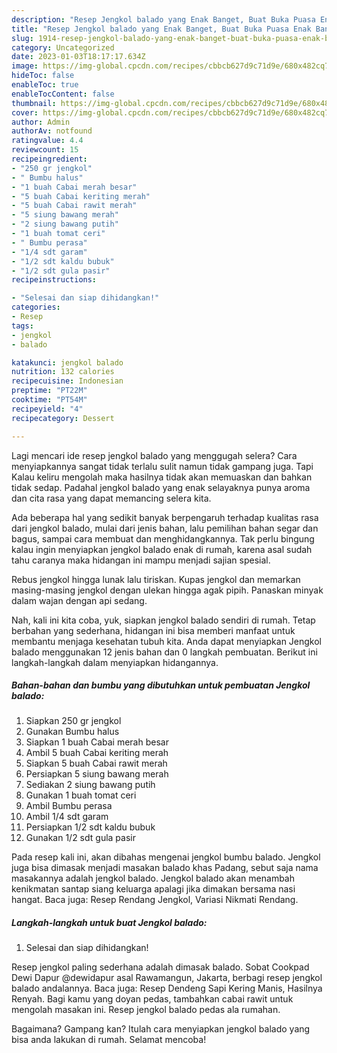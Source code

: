 ```yaml
---
description: "Resep Jengkol balado yang Enak Banget, Buat Buka Puasa Enak Banget"
title: "Resep Jengkol balado yang Enak Banget, Buat Buka Puasa Enak Banget"
slug: 1914-resep-jengkol-balado-yang-enak-banget-buat-buka-puasa-enak-banget
category: Uncategorized
date: 2023-01-03T18:17:17.634Z
image: https://img-global.cpcdn.com/recipes/cbbcb627d9c71d9e/680x482cq70/jengkol-balado-foto-resep-utama.jpg
hideToc: false
enableToc: true
enableTocContent: false
thumbnail: https://img-global.cpcdn.com/recipes/cbbcb627d9c71d9e/680x482cq70/jengkol-balado-foto-resep-utama.jpg
cover: https://img-global.cpcdn.com/recipes/cbbcb627d9c71d9e/680x482cq70/jengkol-balado-foto-resep-utama.jpg
author: Admin
authorAv: notfound
ratingvalue: 4.4
reviewcount: 15
recipeingredient:
- "250 gr jengkol"
- " Bumbu halus"
- "1 buah Cabai merah besar"
- "5 buah Cabai keriting merah"
- "5 buah Cabai rawit merah"
- "5 siung bawang merah"
- "2 siung bawang putih"
- "1 buah tomat ceri"
- " Bumbu perasa"
- "1/4 sdt garam"
- "1/2 sdt kaldu bubuk"
- "1/2 sdt gula pasir"
recipeinstructions:

- "Selesai dan siap dihidangkan!"
categories:
- Resep
tags:
- jengkol
- balado

katakunci: jengkol balado 
nutrition: 132 calories
recipecuisine: Indonesian
preptime: "PT22M"
cooktime: "PT54M"
recipeyield: "4"
recipecategory: Dessert

---
```



Lagi mencari ide resep jengkol balado yang menggugah selera? Cara menyiapkannya sangat tidak terlalu sulit namun tidak gampang juga. Tapi Kalau keliru mengolah maka hasilnya tidak akan memuaskan dan bahkan tidak sedap. Padahal jengkol balado yang enak selayaknya punya aroma dan cita rasa yang dapat memancing selera kita.


Ada beberapa hal yang sedikit banyak berpengaruh terhadap kualitas rasa dari jengkol balado, mulai dari jenis bahan, lalu pemilihan bahan segar dan bagus, sampai cara membuat dan menghidangkannya. Tak perlu bingung kalau ingin menyiapkan jengkol balado enak di rumah, karena asal sudah tahu caranya maka hidangan ini mampu menjadi sajian spesial.

Rebus jengkol hingga lunak lalu tiriskan. Kupas jengkol dan memarkan masing-masing jengkol dengan ulekan hingga agak pipih. Panaskan minyak dalam wajan dengan api sedang.


Nah, kali ini kita coba, yuk, siapkan jengkol balado sendiri di rumah. Tetap berbahan yang sederhana, hidangan ini bisa memberi manfaat untuk membantu menjaga kesehatan tubuh kita. Anda dapat menyiapkan Jengkol balado menggunakan 12 jenis bahan dan 0 langkah pembuatan. Berikut ini langkah-langkah dalam menyiapkan hidangannya.

<!--inarticleads1-->

##### Bahan-bahan dan bumbu yang dibutuhkan untuk pembuatan Jengkol balado:

1. Siapkan 250 gr jengkol
1. Gunakan  Bumbu halus
1. Siapkan 1 buah Cabai merah besar
1. Ambil 5 buah Cabai keriting merah
1. Siapkan 5 buah Cabai rawit merah
1. Persiapkan 5 siung bawang merah
1. Sediakan 2 siung bawang putih
1. Gunakan 1 buah tomat ceri
1. Ambil  Bumbu perasa
1. Ambil 1/4 sdt garam
1. Persiapkan 1/2 sdt kaldu bubuk
1. Gunakan 1/2 sdt gula pasir


Pada resep kali ini, akan dibahas mengenai jengkol bumbu balado. Jengkol juga bisa dimasak menjadi masakan balado khas Padang, sebut saja nama masakannya adalah jengkol balado. Jengkol balado akan menambah kenikmatan santap siang keluarga apalagi jika dimakan bersama nasi hangat. Baca juga: Resep Rendang Jengkol, Variasi Nikmati Rendang. 

<!--inarticleads2-->

##### Langkah-langkah untuk buat Jengkol balado:


1. Selesai dan siap dihidangkan!

Resep jengkol paling sederhana adalah dimasak balado. Sobat Cookpad Dewi Dapur @dewidapur asal Rawamangun, Jakarta, berbagi resep jengkol balado andalannya. Baca juga: Resep Dendeng Sapi Kering Manis, Hasilnya Renyah. Bagi kamu yang doyan pedas, tambahkan cabai rawit untuk mengolah masakan ini. Resep jengkol balado pedas ala rumahan. 

Bagaimana? Gampang kan? Itulah cara menyiapkan jengkol balado yang bisa anda lakukan di rumah. Selamat mencoba!
